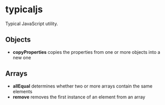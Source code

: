 # typicaljs
Typical JavaScript utility.

## Objects
* **copyProperties** copies the properties from one or more objects into a new one

## Arrays
* **allEqual** determines whether two or more arrays contain the same elements
* **remove** removes the first instance of an element from an array